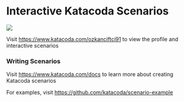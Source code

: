 # Interactive Katacoda Scenarios

[![](http://shields.katacoda.com/katacoda/ozkanciftci91/count.svg)](https://www.katacoda.com/ozkanciftci91 "Get your profile on Katacoda.com")

Visit https://www.katacoda.com/ozkanciftci91 to view the profile and interactive scenarios

### Writing Scenarios
Visit https://www.katacoda.com/docs to learn more about creating Katacoda scenarios

For examples, visit https://github.com/katacoda/scenario-example
